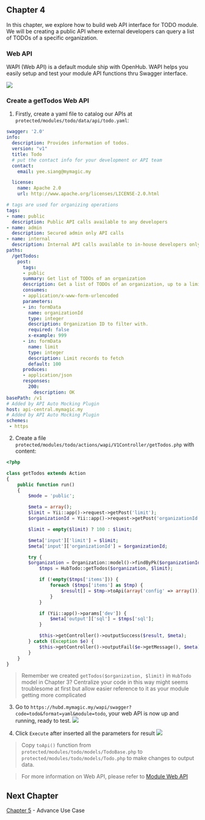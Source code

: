 ## Chapter 4
In this chapter, we explore how to build web API interface for TODO module. We will be creating a public API where external developers can query a list of TODOs of a specific organization.

### Web API
WAPI (Web API) is a default module ship with OpenHub. WAPI helps you easily setup and test your module API functions thru Swagger interface.

![](https://user-images.githubusercontent.com/5336690/74059169-7fb2f700-4a22-11ea-830f-f6ce7649cbd8.png)

### Create a getTodos Web API
1. Firstly, create a yaml file to catalog our APIs at `protected/modules/todo/data/api/todo.yaml`:

```yaml
swagger: '2.0'
info:
  description: Provides information of todos.
  version: "v1"
  title: Todo
  # put the contact info for your development or API team
  contact:
    email: yee.siang@mymagic.my

  license:
    name: Apache 2.0
    url: http://www.apache.org/licenses/LICENSE-2.0.html

# tags are used for organizing operations
tags:
- name: public
  description: Public API calls available to any developers
- name: admin
  description: Secured admin only API calls
- name: internal
  description: Internal API calls available to in-house developers only
paths:
  /getTodos:
    post:
      tags:
      - public
      summary: Get list of TODOs of an organization
      description: Get a list of TODOs of an organization, up to a limit or records
      consumes:
      - application/x-www-form-urlencoded
      parameters:
      - in: formData
        name: organizationId
        type: integer
        description: Organization ID to filter with.
        required: false
        x-example: 999
      - in: formData
        name: limit
        type: integer
        description: Limit records to fetch
        default: 100
      produces:
      - application/json
      responses:
        200:
          description: OK
basePath: /v1
# Added by API Auto Mocking Plugin
host: api-central.mymagic.my
# Added by API Auto Mocking Plugin
schemes:
 - https
```

2. Create a file `protected/modules/todo/actions/wapi/V1Controller/getTodos.php` with content:
```php
<?php

class getTodos extends Action
{
    public function run()
    {
        $mode = 'public';

        $meta = array();
        $limit = Yii::app()->request->getPost('limit');
        $organizationId = Yii::app()->request->getPost('organizationId');

        $limit = empty($limit) ? 100 : $limit;

        $meta['input']['limit'] = $limit;
        $meta['input']['organizationId'] = $organizationId;

        try {
	    $organization = Organization::model()->findByPk($organizationId);
            $tmps = HubTodo::getTodos($organization, $limit);

            if (!empty($tmps['items'])) {
                foreach ($tmps['items'] as $tmp) {
                    $result[] = $tmp->toApi(array('config' => array()));
                }
            }

            if (Yii::app()->params['dev']) {
                $meta['output']['sql'] = $tmps['sql'];
            }

            $this->getController()->outputSuccess($result, $meta);
        } catch (Exception $e) {
            $this->getController()->outputFail($e->getMessage(), $meta);
        }
    }
}
```

> Remember we created `getTodos($organization, $limit)` in `HubTodo` model in Chapter 3? Centralize your code in this way might seems troublesome at first but allow easier reference to it as your module getting more complicated

3. Go to `https://hubd.mymagic.my/wapi/swagger?code=todo&format=yaml&module=todo`, your web API is now up and running, ready to test.
![](https://user-images.githubusercontent.com/5336690/74060699-7ecf9480-4a25-11ea-8358-021d2cda4291.png)

4. Click `Execute` after inserted all the parameters for result
![](https://user-images.githubusercontent.com/5336690/74061274-a8d58680-4a26-11ea-9d10-8b9ac93c6936.png)

> Copy `toApi()` function from `protected/modules/todo/models/TodoBase.php` to  `protected/modules/todo/models/Todo.php` to make changes to output data.

> For more information on Web API, please refer to [Module Web API](Module-Web-API)

## Next Chapter
[Chapter 5](Step-by-Step-Todo-module-Chapter5) - Advance Use Case